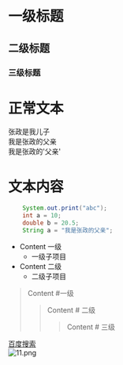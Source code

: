 # 一级标题
## 二级标题
### 三级标题


# 正常文本
张政是我儿子</br>
我是张政的父亲</br>
我是张政的'父亲'</br>

# 文本内容

```Java
    System.out.print("abc");
    int a = 10;
    double b = 20.5;
    String a = "我是张政的父亲";
```
* Content 一级
    * 一级子项目
* Content 二级
    * 二级子项目

> Content #一级
>> Content # 二级
>>> Content # 三级

[百度搜索](www.baidu.com "点击搜索一下")</br>
![11.png](https://i.loli.net/2021/09/18/eDQJ5FqvfohcWdV.png)
